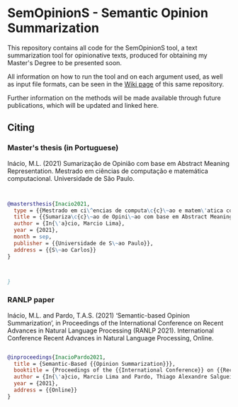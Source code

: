 # SemOpinionS - Semantic Opinion Summarization

This repository contains all code for the SemOpinionS tool, a text summarization tool for opinionative texts, produced for obtaining my Master's Degree to be presented soon.

All information on how to run the tool and on each argument used, as well as input file formats, can be seen in the [Wiki page](https://github.com/Superar/SemOpinionS/wiki/Arguments) of this same repository.

Further information on the methods will be made available through future publications, which will be updated and linked here.

## Citing

### Master's thesis (in Portuguese)

Inácio, M.L. (2021) Sumarização de Opinião com base em Abstract Meaning Representation. Mestrado em ciências de computação e matemática computacional. Universidade de São Paulo.

```bibtex


@mastersthesis{Inacio2021,
  type = {{Mestrado em ci\^encias de computa\c{c}\~ao e matem\'atica computacional}},
  title = {{Sumariza\c{c}\~ao de Opini\~ao com base em Abstract Meaning Representation}},
  author = {In{\'a}cio, Marcio Lima},
  year = {2021},
  month = sep,
  publisher = {{Universidade de S\~ao Paulo}},
  address = {{S\~ao Carlos}}
}



}
```

### RANLP paper

Inácio, M.L. and Pardo, T.A.S. (2021) ‘Semantic-based Opinion Summarization’, in Proceedings of the International Conference on Recent Advances in Natural Language Processing (RANLP 2021). International Conference Recent Advances in Natural Language Processing, Online.

```bibtex

@inproceedings{InacioPardo2021,
  title = {Semantic-Based {{Opinion Summarization}}},
  booktitle = {Proceedings of the {{International Conference}} on {{Recent Advances}} in {{Natural Language Processing}} ({{RANLP}} 2021)},
  author = {In{\'a}cio, Marcio Lima and Pardo, Thiago Alexandre Salgueiro},
  year = {2021},
  address = {{Online}}
}
```
